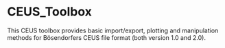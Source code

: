 # CEUS_Toolbox
This CEUS toolbox provides basic import/export, plotting and manipulation methods for Bösendorfers CEUS file format (both version 1.0 and 2.0).
